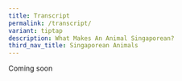 ```yaml
---
title: Transcript
permalink: /transcript/
variant: tiptap
description: What Makes An Animal Singaporean?
third_nav_title: Singaporean Animals
---
```

<p>Coming soon</p>